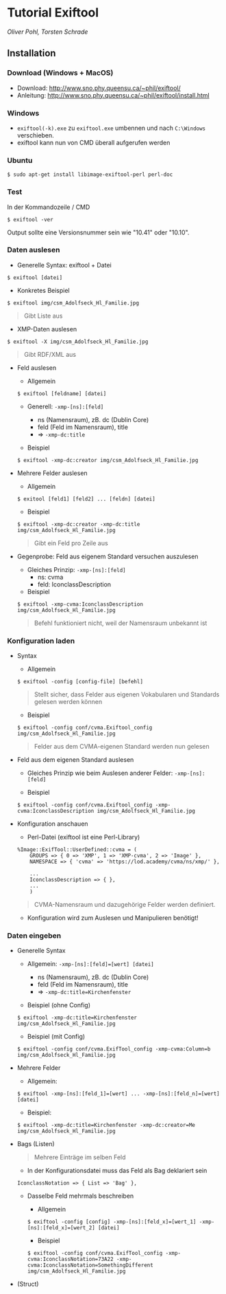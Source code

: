 # Tutorial Exiftool
*Oliver Pohl, Torsten Schrade*

## Installation

### Download (Windows + MacOS)
* Download: http://www.sno.phy.queensu.ca/~phil/exiftool/
* Anleitung: http://www.sno.phy.queensu.ca/~phil/exiftool/install.html

### Windows
* ```exiftool(-k).exe``` zu ```exiftool.exe``` umbennen und nach ```C:\Windows``` verschieben.
* exiftool kann nun von CMD überall aufgerufen werden

### Ubuntu

```
$ sudo apt-get install libimage-exiftool-perl perl-doc
```

### Test
In der Kommandozeile / CMD
```
$ exiftool -ver
```
Output sollte eine Versionsnummer sein wie "10.41" oder "10.10".

### Daten auslesen

* Generelle Syntax: exiftool + Datei
```
$ exiftool [datei]
```

* Konkretes Beispiel
```
$ exiftool img/csm_Adolfseck_Hl_Familie.jpg
```
> Gibt Liste aus

* XMP-Daten auslesen

```
$ exiftool -X img/csm_Adolfseck_Hl_Familie.jpg
```
> Gibt RDF/XML aus

* Feld auslesen

    - Allgemein
    ```
    $ exiftool [feldname] [datei]
    ```

    - Generell: ```-xmp-[ns]:[feld]```
        + ns (Namensraum), zB. dc (Dublin Core)
        + feld (Feld im Namensraum), title
        + => ```-xmp-dc:title```

    - Beispiel
    ```
    $ exiftool -xmp-dc:creator img/csm_Adolfseck_Hl_Familie.jpg
    ```

* Mehrere Felder auslesen

    - Allgemein
    ```
    $ exitool [feld1] [feld2] ... [feldn] [datei]
    ```

    - Beispiel
    ```
    $ exiftool -xmp-dc:creator -xmp-dc:title img/csm_Adolfseck_Hl_Familie.jpg
    ```

    > Gibt ein Feld pro Zeile aus

* Gegenprobe: Feld aus eigenem Standard versuchen auszulesen

    - Gleiches Prinzip: ```-xmp-[ns]:[feld]```
        + ns: cvma
        + feld: IconclassDescription
    - Beispiel
    ```
    $ exiftool -xmp-cvma:IconclassDescription img/csm_Adolfseck_Hl_Familie.jpg
    ```
    > Befehl funktioniert nicht, weil der Namensraum unbekannt ist

### Konfiguration laden

* Syntax

    - Allgemein
    ```
    $ exiftool -config [config-file] [befehl]
    ```
    > Stellt sicher, dass Felder aus eigenen Vokabularen und Standards gelesen werden können

    - Beispiel
    ```
    $ exiftool -config conf/cvma.Exiftool_config img/csm_Adolfseck_Hl_Familie.jpg
    ```
    > Felder aus dem CVMA-eigenen Standard werden nun gelesen


* Feld aus dem eigenen Standard auslesen

    - Gleiches Prinzip wie beim Auslesen anderer Felder: ```-xmp-[ns]:[feld]```

    - Beispiel
    ```
    $ exiftool -config conf/cvma.Exiftool_config -xmp-cvma:IconclassDescription img/csm_Adolfseck_Hl_Familie.jpg
    ```

* Konfiguration anschauen

    - Perl-Datei (exiftool ist eine Perl-Library)

    ```
    %Image::ExifTool::UserDefined::cvma = (
        GROUPS => { 0 => 'XMP', 1 => 'XMP-cvma', 2 => 'Image' },
        NAMESPACE => { 'cvma' => 'https://lod.academy/cvma/ns/xmp/' },

        ...
        IconclassDescription => { },
        ...
        )
    ```
    > CVMA-Namensraum und dazugehörige Felder werden definiert.

    - Konfiguration wird zum Auslesen und Manipulieren benötigt!

### Daten eingeben

* Generelle Syntax

    - Allgemein: ```-xmp-[ns]:[feld]=[wert] [datei]```
        + ns (Namensraum), zB. dc (Dublin Core)
        + feld (Feld im Namensraum), title
        + => ```-xmp-dc:title=Kirchenfenster```

    - Beispiel (ohne Config)
    ```
    $ exiftool -xmp-dc:title=Kirchenfenster img/csm_Adolfseck_Hl_Familie.jpg
    ```

    - Beispiel (mit Config)
    ```
    $ exiftool -config conf/cvma.ExifTool_config -xmp-cvma:Column=b img/csm_Adolfseck_Hl_Familie.jpg
    ```

* Mehrere Felder

    - Allgemein:
    ```
    $ exiftool -xmp-[ns]:[feld_1]=[wert] ... -xmp-[ns]:[feld_n]=[wert] [datei]
    ```

    - Beispiel:
    ```
    $ exiftool -xmp-dc:title=Kirchenfenster -xmp-dc:creator=Me img/csm_Adolfseck_Hl_Familie.jpg
    ```

* Bags (Listen)

    > Mehrere Einträge im selben Feld

    - In der Konfigurationsdatei muss das Feld als Bag deklariert sein
    ```
    IconclassNotation => { List => 'Bag' },
    ```

    - Dasselbe Feld mehrmals beschreiben

        + Allgemein
        ```
        $ exiftool -config [config] -xmp-[ns]:[feld_x]=[wert_1] -xmp-[ns]:[feld_x]=[wert_2] [datei]
        ```

        + Beispiel
        ```
        $ exiftool -config conf/cvma.ExifTool_config -xmp-cvma:IconclassNotation=73A22 -xmp-cvma:IconclassNotation=SomethingDifferent img/csm_Adolfseck_Hl_Familie.jpg
        ```

* (Struct)
